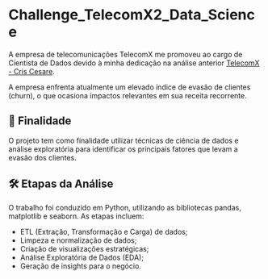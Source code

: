 # Challenge_TelecomX2_Data_Science
A empresa de telecomunicações TelecomX me promoveu ao cargo de Cientista de Dados devido à minha dedicação na análise anterior [TelecomX - Cris Cesare](https://github.com/CrisCesare/Challenge_TelecomX).<p>
A empresa enfrenta atualmente um elevado índice de evasão de clientes (churn), o que ocasiona impactos relevantes em sua receita recorrente.<p>

## 🎯 Finalidade
O projeto tem como finalidade utilizar técnicas de ciência de dados e análise exploratória para identificar os principais fatores que levam a evasão dos clientes.<p>

## 🛠️ Etapas da Análise
O trabalho foi conduzido em Python, utilizando as bibliotecas pandas, matplotlib e seaborn. As etapas incluem:

- ETL (Extração, Transformação e Carga) de dados;
- Limpeza e normalização de dados;
- Criação de visualizações estratégicas;
- Análise Exploratória de Dados (EDA);
- Geração de insights para o negócio.

